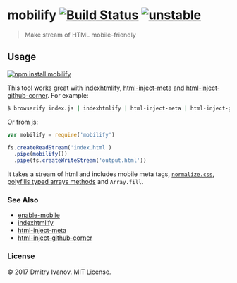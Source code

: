 # mobilify [![Build Status](https://travis-ci.org/dfcreative/mobilify.svg?branch=master)](https://travis-ci.org/dfcreative/mobilify) [![unstable](https://img.shields.io/badge/stability-unstable-green.svg)](http://github.com/badges/stability-badges)

> Make stream of HTML mobile-friendly

## Usage

[![npm install mobilify](https://nodei.co/npm/mobilify.png?mini=true)](https://npmjs.org/package/mobilify/)

This tool works great with [indexhtmlify](https://github.com/dominictarr/indexhtmlify), [html-inject-meta](https://github.com/rreusser/html-inject-meta) and [html-inject-github-corner](https://github.com/rreusser/html-inject-github-corner). For example:

```sh
$ browserify index.js | indexhtmlify | html-inject-meta | html-inject-github-corner | mobilify > index.html
```

Or from js:

```js
var mobilify = require('mobilify')

fs.createReadStream('index.html')
  .pipe(mobilify())
  .pipe(fs.createWriteStream('output.html'))
```

It takes a stream of html and includes mobile meta tags, [`normalize.css`](https://www.npmjs.com/package/normalize.css), [polyfills typed arrays methods](https://npmjs.org/package/typedarray-methods) and `Array.fill`.

### See Also

- [enable-mobile](https://github.com/dfreative/enable-mobile)
- [indexhtmlify](https://github.com/dominictarr/indexhtmlify)
- [html-inject-meta](https://github.com/rreusser/html-inject-meta)
- [html-inject-github-corner](https://github.com/rreusser/html-inject-github-corner)

### License

&copy; 2017 Dmitry Ivanov. MIT License.
